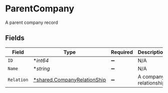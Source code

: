 # ParentCompany

A parent company record


## Fields

| Field                                                                     | Type                                                                      | Required                                                                  | Description                                                               |
| ------------------------------------------------------------------------- | ------------------------------------------------------------------------- | ------------------------------------------------------------------------- | ------------------------------------------------------------------------- |
| `ID`                                                                      | **int64*                                                                  | :heavy_minus_sign:                                                        | N/A                                                                       |
| `Name`                                                                    | **string*                                                                 | :heavy_minus_sign:                                                        | N/A                                                                       |
| `Relation`                                                                | [*shared.CompanyRelationShip](../../models/shared/companyrelationship.md) | :heavy_minus_sign:                                                        | A company relationship                                                    |